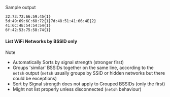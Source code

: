 Sample output
```
32:73:72:66:59:45{1}
5d:49:69:6C:68:72{1}7d:48:51:41:66:4E{2}
41:6C:4E:54:54:54{1}
6f:42:53:75:58:74{1}
```
#### List WiFi Networks by BSSID only

> [!NOTE]
> + Automatically Sorts by signal strength (stronger first)
> + Groups 'similar' BSSIDs together on the same line, according to the `netsh` output (`netsh` usually groups by SSID or hidden networks but there could be exceptions)
> + Sort by Signal strength does not apply to Grouped BSSIDs (only the first)
> + Might not list properly unless disconnected (`netsh` behaviour)
